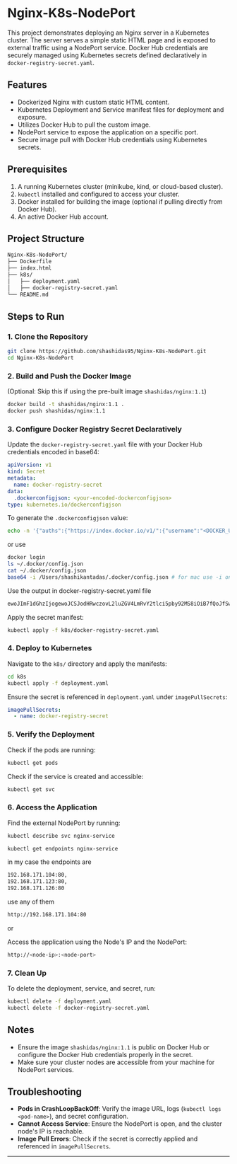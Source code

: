 # Nginx-K8s-NodePort

This project demonstrates deploying an Nginx server in a Kubernetes cluster. The server serves a simple static HTML page and is exposed to external traffic using a NodePort service. Docker Hub credentials are securely managed using Kubernetes secrets defined declaratively in `docker-registry-secret.yaml`.

## Features

- Dockerized Nginx with custom static HTML content.
- Kubernetes Deployment and Service manifest files for deployment and exposure.
- Utilizes Docker Hub to pull the custom image.
- NodePort service to expose the application on a specific port.
- Secure image pull with Docker Hub credentials using Kubernetes secrets.

## Prerequisites

1. A running Kubernetes cluster (minikube, kind, or cloud-based cluster).
2. `kubectl` installed and configured to access your cluster.
3. Docker installed for building the image (optional if pulling directly from Docker Hub).
4. An active Docker Hub account.

## Project Structure

```bash
Nginx-K8s-NodePort/
├── Dockerfile
├── index.html
├── k8s/
│   ├── deployment.yaml
│   ├── docker-registry-secret.yaml
└── README.md
```

## Steps to Run

### 1. Clone the Repository

```bash
git clone https://github.com/shashidas95/Nginx-K8s-NodePort.git
cd Nginx-K8s-NodePort
```

### 2. Build and Push the Docker Image

(Optional: Skip this if using the pre-built image `shashidas/nginx:1.1`)

```bash
docker build -t shashidas/nginx:1.1 .
docker push shashidas/nginx:1.1
```

### 3. Configure Docker Registry Secret Declaratively

Update the `docker-registry-secret.yaml` file with your Docker Hub credentials encoded in base64:

```yaml
apiVersion: v1
kind: Secret
metadata:
  name: docker-registry-secret
data:
  .dockerconfigjson: <your-encoded-dockerconfigjson>
type: kubernetes.io/dockerconfigjson
```

To generate the `.dockerconfigjson` value:

```bash
echo -n '{"auths":{"https://index.docker.io/v1/":{"username":"<DOCKER_USERNAME>","password":"<DOCKER_PASSWORD>","email":"<DOCKER_EMAIL>"}}}' | base64 -w 0
```

or use

```bash
docker login
ls ~/.docker/config.json
cat ~/.docker/config.json
base64 -i /Users/shashikantadas/.docker/config.json # for mac use -i only
```

Use the output in docker-registry-secret.yaml file

```bash
ewoJImF1dGhzIjogewoJCSJodHRwczovL2luZGV4LmRvY2tlci5pby92MS8iOiB7fQoJfSwKCSJjcmVkc1N0b3JlIjogIm9zeGtleWNoYWluIiwKCSJjdXJyZW50Q29udGV4dCI6ICJkZXNrdG9wLWxpbnV4Igp9
```

Apply the secret manifest:

```bash
kubectl apply -f k8s/docker-registry-secret.yaml
```

### 4. Deploy to Kubernetes

Navigate to the `k8s/` directory and apply the manifests:

```bash
cd k8s
kubectl apply -f deployment.yaml
```

Ensure the secret is referenced in `deployment.yaml` under `imagePullSecrets`:

```yaml
imagePullSecrets:
  - name: docker-registry-secret
```

### 5. Verify the Deployment

Check if the pods are running:

```bash
kubectl get pods
```

Check if the service is created and accessible:

```bash
kubectl get svc
```

### 6. Access the Application

Find the external NodePort by running:

```bash
kubectl describe svc nginx-service
```

```bash
kubectl get endpoints nginx-service
```

in my case the endpoints are

```bash
192.168.171.104:80,
192.168.171.123:80,
192.168.171.126:80
```

use any of them

```bash
http://192.168.171.104:80
```

or

Access the application using the Node's IP and the NodePort:

```bash
http://<node-ip>:<node-port>

```

### 7. Clean Up

To delete the deployment, service, and secret, run:

```bash
kubectl delete -f deployment.yaml
kubectl delete -f docker-registry-secret.yaml
```

## Notes

- Ensure the image `shashidas/nginx:1.1` is public on Docker Hub or configure the Docker Hub credentials properly in the secret.
- Make sure your cluster nodes are accessible from your machine for NodePort services.

## Troubleshooting

- **Pods in CrashLoopBackOff**: Verify the image URL, logs (`kubectl logs <pod-name>`), and secret configuration.
- **Cannot Access Service**: Ensure the NodePort is open, and the cluster node's IP is reachable.
- **Image Pull Errors**: Check if the secret is correctly applied and referenced in `imagePullSecrets`.

---
